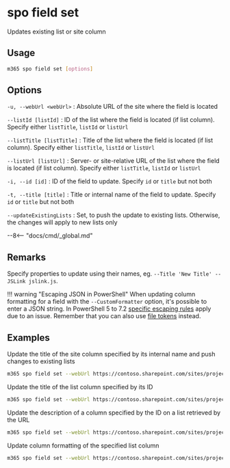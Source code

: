 # spo field set

Updates existing list or site column

## Usage

```sh
m365 spo field set [options]
```

## Options

`-u, --webUrl <webUrl>`
: Absolute URL of the site where the field is located

`--listId [listId]`
: ID of the list where the field is located (if list column). Specify either `listTitle`, `listId` or `listUrl`

`--listTitle [listTitle]`
: Title of the list where the field is located (if list column). Specify either `listTitle`, `listId` or `listUrl`

`--listUrl [listUrl]`
: Server- or site-relative URL of the list where the field is located (if list column). Specify either `listTitle`, `listId` or `listUrl`

`-i, --id [id]`
: ID of the field to update. Specify `id` or `title` but not both

`-t, --title [title]`
: Title or internal name of the field to update. Specify `id` or `title` but not both

`--updateExistingLists`
: Set, to push the update to existing lists. Otherwise, the changes will apply to new lists only

--8<-- "docs/cmd/_global.md"

## Remarks

Specify properties to update using their names, eg. `--Title 'New Title' --JSLink jslink.js`.

!!! warning "Escaping JSON in PowerShell"
    When updating column formatting for a field with the `--CustomFormatter` option, it's possible to enter a JSON string. In PowerShell 5 to 7.2 [specific escaping rules](./../../user-guide/using-cli.md#escaping-double-quotes-in-powershell) apply due to an issue. Remember that you can also use [file tokens](./../../user-guide/using-cli.md#passing-complex-content-into-cli-options) instead.

## Examples

Update the title of the site column specified by its internal name and push changes to existing lists

```sh
m365 spo field set --webUrl https://contoso.sharepoint.com/sites/project-x --title 'MyColumn' --updateExistingLists --Title 'My column'
```

Update the title of the list column specified by its ID

```sh
m365 spo field set --webUrl https://contoso.sharepoint.com/sites/project-x --listTitle 'My List' --id 330f29c5-5c4c-465f-9f4b-7903020ae1ce --Title 'My column'
```

Update the description of a column specified by the ID on a list retrieved by the URL

```sh
m365 spo field set --webUrl https://contoso.sharepoint.com/sites/project-x --listUrl '/sites/project-x/Lists/My List' --id 330f29c5-5c4c-465f-9f4b-7903020ae1ce --Description 'My column Description'
```

Update column formatting of the specified list column

```sh
m365 spo field set --webUrl https://contoso.sharepoint.com/sites/project-x --listTitle 'My List' --title 'MyColumn' --CustomFormatter '{"schema":"https://developer.microsoft.com/json-schemas/sp/column-formatting.schema.json", "elmType": "div", "txtContent": "@currentField"}'
```
